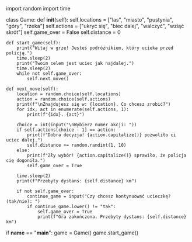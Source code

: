 import random
import time

class Game:
    def __init__(self):
        self.locations = ["las", "miasto", "pustynia", "góry", "rzeka"]
        self.actions = ["ukryć się", "biec dalej", "walczyć", "wziąć skrót"]
        self.game_over = False
        self.distance = 0

    def start_game(self):
        print("Witaj w grze! Jesteś podróżnikiem, który ucieka przed policją.")
        time.sleep(2)
        print("Twoim celem jest uciec jak najdalej.")
        time.sleep(2)
        while not self.game_over:
            self.next_move()

    def next_move(self):
        location = random.choice(self.locations)
        action = random.choice(self.actions)
        print(f"\nZnajdujesz się w: {location}. Co chcesz zrobić?")
        for idx, act in enumerate(self.actions, 1):
            print(f"{idx}. {act}")

        choice = int(input("\nWybierz numer akcji: "))
        if self.actions[choice - 1] == action:
            print(f"Dobra decyzja! {action.capitalize()} pozwoliło ci uciec dalej.")
            self.distance += random.randint(1, 10)
        else:
            print(f"Zły wybór! {action.capitalize()} sprawiło, że policja cię dogoniła.")
            self.game_over = True

        time.sleep(2)
        print(f"Przebyty dystans: {self.distance} km")

        if not self.game_over:
            continue_game = input("Czy chcesz kontynuować ucieczkę? (tak/nie): ")
            if continue_game.lower() != "tak":
                self.game_over = True
                print(f"Gra zakończona. Przebyty dystans: {self.distance} km")

if __name__ == "__main__":
    game = Game()
    game.start_game()
